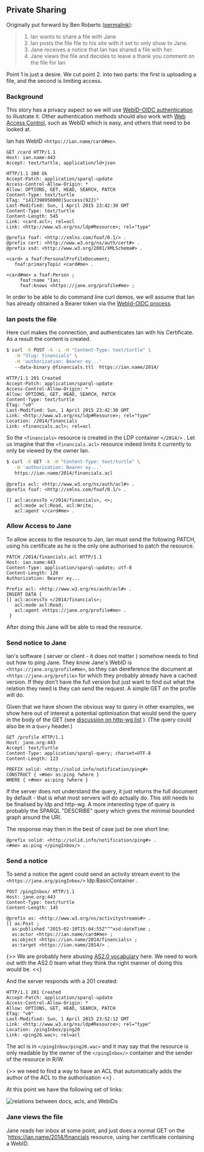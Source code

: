 ## Private Sharing

Originally put forward by Ben Roberts ([permalink](https://www.w3.org/wiki/Socialwg/Social_API/User_stories#Private_Sharing)):

> 1. Ian wants to share a file with Jane
> 2. Ian posts the file file to his site with it set to only show to Jane.
> 3. Jane receives a notice that Ian has shared a file with her.
> 4. Jane views the file and decides to leave a thank you comment on the file for Ian

Point 1 is just a desire. We cut point 2. into two parts: the first is uploading a file, and the second is limiting access.

### Background

This story has a privacy aspect so we will use [WebID-OIDC authentication](https://github.com/solid/webid-oidc-spec) to illustrate it. Other authentication methods should also work with [Web Access Control](http://www.w3.org/2005/Incubator/webid/spec/), such as WebID which is easy, and others that need to be looked at.


Ian has WebID `<https://ian.name/card#me>`.

```http
GET /card HTTP/1.1
Host: ian.name:443
Accept: text/turtle, application/ld+json
```
```http
HTTP/1.1 200 Ok
Accept-Patch: application/sparql-update
Access-Control-Allow-Origin: *
Allow: OPTIONS, GET, HEAD, SEARCH, PATCH
Content-Type: text/turtle
ETag: "1417390950000|Success(922)"
Last-Modified: Sun, 1 April 2015 23:42:30 GMT
Content-Type: text/turtle
Content-Length: 545
Link: <card.acl>; rel=acl
Link: <http://www.w3.org/ns/ldp#Resource>; rel="type"
```
```ttl
@prefix foaf: <http://xmlns.com/foaf/0.1/> .
@prefix cert: <http://www.w3.org/ns/auth/cert#> .
@prefix xsd: <http://www.w3.org/2001/XMLSchema#> .

<card> a foaf:PersonalProfileDocument;
   foaf:primaryTopic <card#me> .

<card#me> a foaf:Person ;
     foaf:name "Ian;
     foaf:knows <https://jane.org/profile#me> ;
```


In order to be able to do command line curl demos, we will assume that
Ian has already obtained a Bearer token via the [WebId-OIDC process](https://github.com/solid/webid-oidc-spec). 


### Ian posts the file

Here curl makes the connection, and authenticates Ian with his Certificate. As a result the content is created.

```sh
$ curl -X POST -k -i -H "Content-Type: text/turtle" \
   -H "Slug: financials" \
   -H 'authorization: Bearer ey...'
   --data-binary @financials.ttl  https://ian.name/2014/   
```
```http
HTTP/1.1 201 Created
Accept-Patch: application/sparql-update
Access-Control-Allow-Origin: *
Allow: OPTIONS, GET, HEAD, SEARCH, PATCH
Content-Type: text/turtle
ETag: "v0"
Last-Modified: Sun, 1 April 2015 23:42:30 GMT
Link: <http://www.w3.org/ns/ldp#Resource>; rel="type"
Location: /2014/financials
Link: <financials.acl>; rel=acl
```

So the `<financials>` resource is created in the LDP container `</2014/>` . Let us imagine that the `<financials.acl>` resource indeed limits it currently to only be viewed by the owner Ian.

```sh
$ curl -X GET -k -H "Content-Type: text/turtle" \
   -H 'authorization: Bearer ey...'
   https://ian.name/2014/financials.acl
```
```ttl
@prefix acl: <http://www.w3.org/ns/auth/acl#> .
@prefix foaf: <http://xmlns.com/foaf/0.1/> .

[] acl:accessTo </2014/financials>, <>;
   acl:mode acl:Read, acl:Write;
   acl:agent </card#me> .
```   

### Allow Access to Jane

To allow access to the resource to Jan, Ian must send the following
PATCH, using his certificate as he is the only one authorised to patch the resource.

```http
PATCH /2014/financials.acl HTTP/1.1
Host: ian.name:443
Content-Type: application/sparql-update; utf-8
Content-Length: 120
Authorization: Bearer ey...
```
```sparql
Prefix acl: <http://www.w3.org/ns/auth/acl#> .
INSERT DATA {
[] acl:accessTo </2014/financials>;
   acl:mode acl:Read;   
   acl:agent <https://jane.org/profile#me> .
 }
```

After doing this Jane will be able to read the resource.

### Send notice to Jane

Ian's software ( server or client - it does not matter ) somehow needs to find out how to ping Jane. They know Jane's WebID is `<https://jane.org/profile#me>`, so they can dereference the document at `<https://jane.org/profile>` for which they probably already have a cached version. If they don't have the full version but just want to find out what the relation they need is they can send the request. A simple GET on the profile will do.

Given that we have shown the obvious way to query in other examples, we show here out of interest a potential optimisation that would send the query in the body of the GET (see [discussion on http-wg list](https://lists.w3.org/Archives/Public/ietf-http-wg/2015AprJun/0317.html) ). (The query could also be in a `Query` header.)

```http
GET /profile HTTP/1.1
Host: jane.org:443
Accept: text/turtle
Content-Type: application/sparql-query; charset=UTF-8
Content-Length: 123
```
```sparql
PREFIX solid: <http://solid.info/notification/ping#>
CONSTRUCT { <#me> as:ping ?where }
WHERE { <#me> as:ping ?where }
```

If the server does not understand the query, it just returns the full document by default - that is what most servers will do actually do. This still needs to be finalised by ldp and http-wg. A more interesting type of query is probably the SPARQL "DESCRIBE" query which gives the minimal bounded graph around the URI.

The response may then in the best of case just be one short line:

```ttl
@prefix solid: <http://solid.info/notification/ping#> .
<#me> as:ping </pingInbox/> .
```

### Send a notice

To send a notice the agent could send an activity stream event to the
`<https://jane.org/pingInbox/>` ldp:BasicContainer .

```http
POST /pingInbox/ HTTP/1.1
Host: jane.org:443
Content-Type: text/turtle
Content-Length: 145
```
```ttl
@prefix as: <http://www.w3.org/ns/activitystreams#> .
[] as:Post ;
  as:published "2015-02-10T15:04:55Z"^^xsd:dateTime ;
  as:actor <https://ian.name/card#me> ;
  as:object <https://ian.name/2014/financials> ;
  as:target <https://ian.name/2014/> .
```

{>> We are probably here abusing [AS2.0 vocabulary](http://www.w3.org/TR/activitystreams-core/) here. We need to work out with the AS2.0 team what they think the right manner of doing this would be. <<}

And the server responds with a 201 created:

```http
HTTP/1.1 201 Created
Accept-Patch: application/sparql-update
Access-Control-Allow-Origin: *
Allow: OPTIONS, GET, HEAD, SEARCH, PATCH
ETag: "v0"
Last-Modified: Sun, 1 April 2015 23:52:12 GMT
Link: <http://www.w3.org/ns/ldp#Resource>; rel="type"
Location: /pingInbox/ping20
Link: <ping20.wac>; rel=acl
```

The acl is in `</pingInbox/ping20.wac>` and it may say that the resource is only readable by the owner of the `</pingInbox/>` container and the sender of the resource in R/W.

{>> we need to find a way to have an ACL that automatically adds the
 author of the ACL to the authorisation <<} .

At this point we have the following set of links:

![relations between docs, acls, and WebIDs](img/PrivateSharing.png)

### Jane views the file

Jane reads her inbox at some point, and just does a normal GET on the `<https://ian.name/2014/financials> resource, using her certificate containing a WebID.
